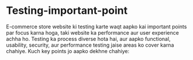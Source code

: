 # Testing-important-point
E-commerce store website ki testing karte waqt aapko kai important points par focus karna hoga, taki website ka performance aur user experience achha ho. Testing ka process diverse hota hai, aur aapko functional, usability, security, aur performance testing jaise areas ko cover karna chahiye. Kuch key points jo aapko dekhne chahiye:
